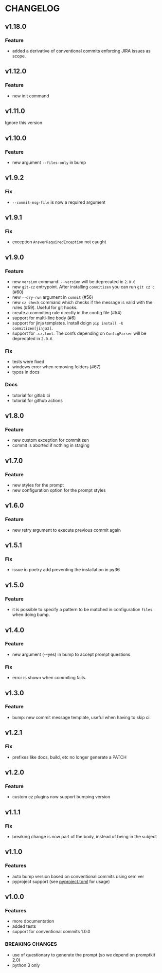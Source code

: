 # CHANGELOG

## v1.18.0

### Feature

- added a derivative of conventional commits enforcing JIRA issues as scope.

## v1.12.0

### Feature

- new init command

## v1.11.0

Ignore this version

## v1.10.0

### Feature

- new argument `--files-only` in bump

## v1.9.2

### Fix

- `--commit-msg-file` is now a required argument

## v1.9.1

### Fix

- exception `AnswerRequiredException` not caught

## v1.9.0

### Feature

- new `version` command. `--version` will be deprecated in `2.0.0`
- new `git-cz` entrypoint. After installing `commitizen` you can run `git cz c` (#60)
- new `--dry-run` argument in `commit` (#56)
- new `cz check` command which checks if the message is valid with the rules (#59). Useful for git hooks.
- create a commiting rule directly in the config file (#54)
- support for multi-line body (#6)
- support for jinja templates. Install doign `pip install -U commitizen[jinja2]`.
- support for `.cz.toml`. The confs depending on `ConfigParser` will be deprecated in `2.0.0`.


### Fix

- tests were fixed
- windows error when removing folders (#67)
- typos in docs

### Docs
- tutorial for gitlab ci
- tutorial for github actions

## v1.8.0

### Feature

- new custom exception for commitizen
- commit is aborted if nothing in staging

## v1.7.0

### Feature

- new styles for the prompt
- new configuration option for the prompt styles

## v1.6.0

### Feature

- new retry argument to execute previous commit again

## v1.5.1

### Fix

- issue in poetry add preventing the installation in py36

## v1.5.0

### Feature

- it is possible to specify a pattern to be matched in configuration `files` when doing bump.

## v1.4.0

### Feature

- new argument (--yes) in bump to accept prompt questions

### Fix

- error is shown when commiting fails.

## v1.3.0

### Feature

- bump: new commit message template, useful when having to skip ci.

## v1.2.1

### Fix

- prefixes like docs, build, etc no longer generate a PATCH

## v1.2.0

### Feature

- custom cz plugins now support bumping version

## v1.1.1

### Fix

- breaking change is now part of the body, instead of being in the subject

## v1.1.0

### Features

- auto bump version based on conventional commits using sem ver
- pyproject support (see [pyproject.toml](./pyproject.toml) for usage)

## v1.0.0

### Features

- more documentation
- added tests
- support for conventional commits 1.0.0

### BREAKING CHANGES

- use of questionary to generate the prompt (so we depend on promptkit 2.0)
- python 3 only
